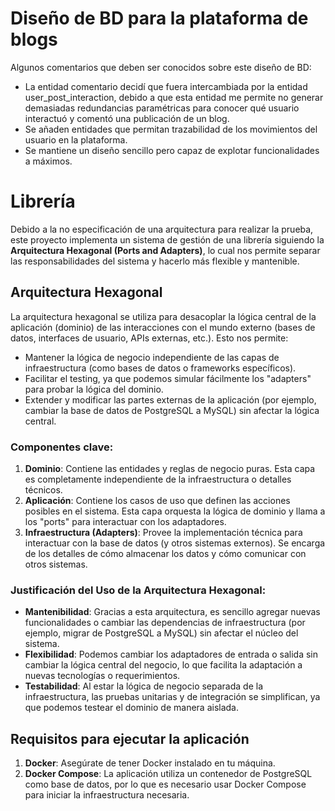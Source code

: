 # Diseño de BD para la plataforma de blogs

Algunos comentarios que deben ser conocidos sobre este diseño de BD:

- La entidad comentario decidí que fuera intercambiada por la entidad user_post_interaction, debido a que esta entidad me permite no generar demasiadas redundancias paramétricas para conocer qué usuario interactuó y comentó una publicación de un blog.
- Se añaden entidades que permitan trazabilidad de los movimientos del usuario en la plataforma.
- Se mantiene un diseño sencillo pero capaz de explotar funcionalidades a máximos.

# Librería

Debido a la no especificación de una arquitectura para realizar la prueba, este proyecto implementa un sistema de gestión de una librería siguiendo la **Arquitectura Hexagonal (Ports and Adapters)**, lo cual nos permite separar las responsabilidades del sistema y hacerlo más flexible y mantenible.

## Arquitectura Hexagonal

La arquitectura hexagonal se utiliza para desacoplar la lógica central de la aplicación (dominio) de las interacciones con el mundo externo (bases de datos, interfaces de usuario, APIs externas, etc.). Esto nos permite:

- Mantener la lógica de negocio independiente de las capas de infraestructura (como bases de datos o frameworks específicos).
- Facilitar el testing, ya que podemos simular fácilmente los "adapters" para probar la lógica del dominio.
- Extender y modificar las partes externas de la aplicación (por ejemplo, cambiar la base de datos de PostgreSQL a MySQL) sin afectar la lógica central.

### Componentes clave:
1. **Dominio**: Contiene las entidades y reglas de negocio puras. Esta capa es completamente independiente de la infraestructura o detalles técnicos.
2. **Aplicación**: Contiene los casos de uso que definen las acciones posibles en el sistema. Esta capa orquesta la lógica de dominio y llama a los "ports" para interactuar con los adaptadores.
3. **Infraestructura (Adapters)**: Provee la implementación técnica para interactuar con la base de datos (y otros sistemas externos). Se encarga de los detalles de cómo almacenar los datos y cómo comunicar con otros sistemas.

### Justificación del Uso de la Arquitectura Hexagonal:
- **Mantenibilidad**: Gracias a esta arquitectura, es sencillo agregar nuevas funcionalidades o cambiar las dependencias de infraestructura (por ejemplo, migrar de PostgreSQL a MySQL) sin afectar el núcleo del sistema.
- **Flexibilidad**: Podemos cambiar los adaptadores de entrada o salida sin cambiar la lógica central del negocio, lo que facilita la adaptación a nuevas tecnologías o requerimientos.
- **Testabilidad**: Al estar la lógica de negocio separada de la infraestructura, las pruebas unitarias y de integración se simplifican, ya que podemos testear el dominio de manera aislada.

## Requisitos para ejecutar la aplicación

1. **Docker**: Asegúrate de tener Docker instalado en tu máquina.
2. **Docker Compose**: La aplicación utiliza un contenedor de PostgreSQL como base de datos, por lo que es necesario usar Docker Compose para iniciar la infraestructura necesaria.

